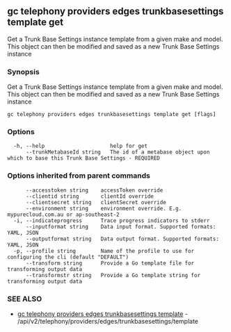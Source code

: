 ## gc telephony providers edges trunkbasesettings template get

Get a Trunk Base Settings instance template from a given make and model. This object can then be modified and saved as a new Trunk Base Settings instance

### Synopsis

Get a Trunk Base Settings instance template from a given make and model. This object can then be modified and saved as a new Trunk Base Settings instance

```
gc telephony providers edges trunkbasesettings template get [flags]
```

### Options

```
  -h, --help                     help for get
      --trunkMetabaseId string   The id of a metabase object upon which to base this Trunk Base Settings - REQUIRED
```

### Options inherited from parent commands

```
      --accesstoken string    accessToken override
      --clientid string       clientId override
      --clientsecret string   clientSecret override
      --environment string    environment override. E.g. mypurecloud.com.au or ap-southeast-2
  -i, --indicateprogress      Trace progress indicators to stderr
      --inputformat string    Data input format. Supported formats: YAML, JSON
      --outputformat string   Data output format. Supported formats: YAML, JSON
  -p, --profile string        Name of the profile to use for configuring the cli (default "DEFAULT")
      --transform string      Provide a Go template file for transforming output data
      --transformstr string   Provide a Go template string for transforming output data
```

### SEE ALSO

* [gc telephony providers edges trunkbasesettings template](gc_telephony_providers_edges_trunkbasesettings_template.html)	 - /api/v2/telephony/providers/edges/trunkbasesettings/template


